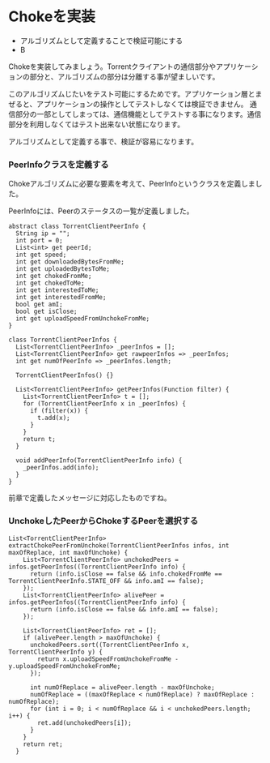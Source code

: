 # Chokeを実装
* アルゴリズムとして定義することで検証可能にする
* B


Chokeを実装してみましょう。Torrentクライアントの通信部分やアプリケーションの部分と、アルゴリズムの部分は分離する事が望ましいです。

このアルゴリズムじたいをテスト可能にするためです。アプリケーション層とまぜると、アプリケーションの操作としてテストしなくては検証できません。
通信部分の一部としてしまっては、通信機能としてテストする事になります。通信部分を利用しなくてはテスト出来ない状態になります。

アルゴリズムとして定義する事で、検証が容易になります。


### PeerInfoクラスを定義する

Chokeアルゴリズムに必要な要素を考えて、PeerInfoというクラスを定義しました。

PeerInfoには、Peerのステータスの一覧が定義しました。


```
abstract class TorrentClientPeerInfo {
  String ip = "";
  int port = 0;
  List<int> get peerId;
  int get speed;
  int get downloadedBytesFromMe;
  int get uploadedBytesToMe;
  int get chokedFromMe;
  int get chokedToMe;
  int get interestedToMe;
  int get interestedFromMe;
  bool get amI;
  bool get isClose;
  int get uploadSpeedFromUnchokeFromMe;
}

class TorrentClientPeerInfos {
  List<TorrentClientPeerInfo> _peerInfos = [];
  List<TorrentClientPeerInfo> get rawpeerInfos => _peerInfos;
  int get numOfPeerInfo => _peerInfos.length;

  TorrentClientPeerInfos() {}

  List<TorrentClientPeerInfo> getPeerInfos(Function filter) {
    List<TorrentClientPeerInfo> t = [];
    for (TorrentClientPeerInfo x in _peerInfos) {
      if (filter(x)) {
        t.add(x);
      }
    }
    return t;
  }

  void addPeerInfo(TorrentClientPeerInfo info) {
    _peerInfos.add(info);
  }
}

```

前章で定義したメッセージに対応したものですね。 


### UnchokeしたPeerからChokeするPeerを選択する

```:dart
List<TorrentClientPeerInfo> extractChokePeerFromUnchoke(TorrentClientPeerInfos infos, int maxOfReplace, int maxOfUnchoke) {
    List<TorrentClientPeerInfo> unchokedPeers = infos.getPeerInfos((TorrentClientPeerInfo info) {
      return (info.isClose == false && info.chokedFromMe == TorrentClientPeerInfo.STATE_OFF && info.amI == false);
    });
    List<TorrentClientPeerInfo> alivePeer = infos.getPeerInfos((TorrentClientPeerInfo info) {
      return (info.isClose == false && info.amI == false);
    });

    List<TorrentClientPeerInfo> ret = [];
    if (alivePeer.length > maxOfUnchoke) {
      unchokedPeers.sort((TorrentClientPeerInfo x, TorrentClientPeerInfo y) {
        return x.uploadSpeedFromUnchokeFromMe - y.uploadSpeedFromUnchokeFromMe;
      });

      int numOfReplace = alivePeer.length - maxOfUnchoke;
      numOfReplace = ((maxOfReplace < numOfReplace) ? maxOfReplace : numOfReplace);
      for (int i = 0; i < numOfReplace && i < unchokedPeers.length; i++) {
        ret.add(unchokedPeers[i]);
      }
    }
    return ret;
  }
```



